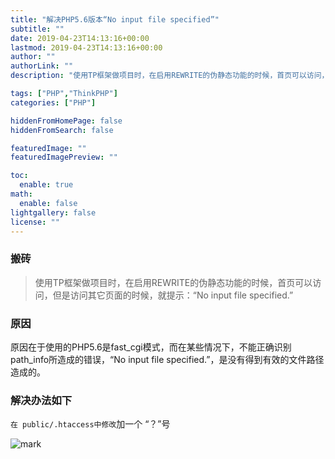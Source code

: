 ```yaml
---
title: "解决PHP5.6版本“No input file specified”"
subtitle: ""
date: 2019-04-23T14:13:16+00:00
lastmod: 2019-04-23T14:13:16+00:00
author: ""
authorLink: ""
description: "使用TP框架做项目时，在启用REWRITE的伪静态功能的时候，首页可以访问，但是访问其它页面的时候，就提示：“No input file specified.”"

tags: ["PHP","ThinkPHP"]
categories: ["PHP"]

hiddenFromHomePage: false
hiddenFromSearch: false

featuredImage: ""
featuredImagePreview: ""

toc:
  enable: true
math:
  enable: false
lightgallery: false
license: ""
---
```

<!--more-->

### 搬砖 

> 使用TP框架做项目时，在启用REWRITE的伪静态功能的时候，首页可以访问，但是访问其它页面的时候，就提示：“No input file specified.”

### 原因

原因在于使用的PHP5.6是fast_cgi模式，而在某些情况下，不能正确识别path_info所造成的错误，“No input file specified.”，是没有得到有效的文件路径造成的。

### 解决办法如下

`在 public/.htaccess中修改`加一个 “？”号

![mark](https://pic.yqqy.top/blog/20200111/5DPOlNW9fp45.png)